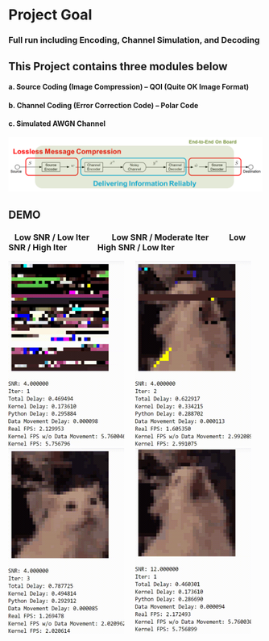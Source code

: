 # Project Goal
### Full run including Encoding, Channel Simulation, and Decoding
## This Project contains three modules below
#### a.	Source Coding (Image Compression) – QOI (Quite OK Image Format)
#### b.	Channel Coding (Error Correction Code) – Polar Code
#### c.	Simulated AWGN Channel
![System Overview](./graph/overview.png)
## DEMO
### &ensp; Low SNR / Low Iter &emsp;&emsp;&nbsp; Low SNR / Moderate Iter &emsp;&emsp; Low SNR / High Iter &emsp;&emsp;&emsp;&nbsp; High SNR / Low Iter
<img src="./graph/cat_1.gif" width="230" height="368"/> &emsp; <img src="./graph/cat_2.gif" width="230" height="368"/> &emsp; <img src="./graph/cat_3.gif" width="230" height="368"/> &emsp; <img src="./graph/cat_4.gif" width="230" height="368"/>
